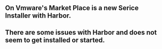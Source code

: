 ## On Vmware's Market Place is a new Serice Installer with Harbor. 
## There are some issues with Harbor and does not seem to get installed or started. 

